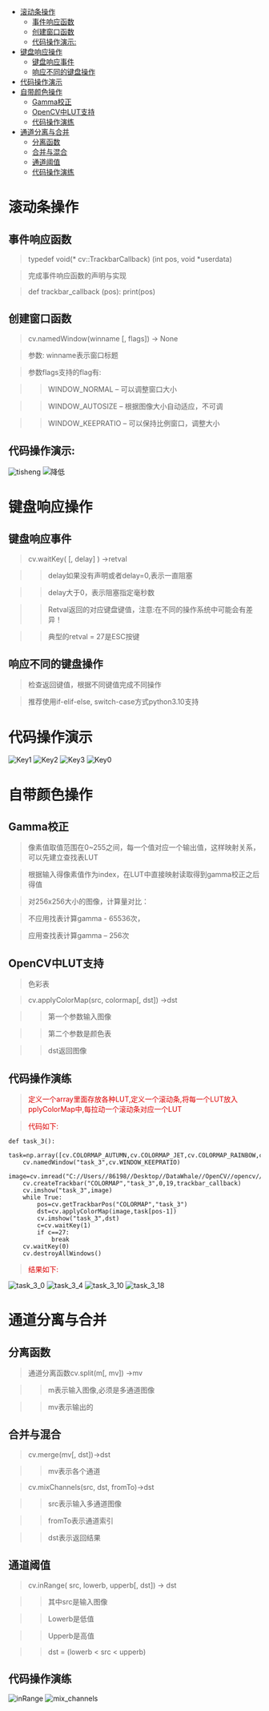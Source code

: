 - [滚动条操作](#滚动条操作)
  - [事件响应函数](#事件响应函数)
  - [创建窗口函数](#创建窗口函数)
  - [代码操作演示:](#代码操作演示)
- [键盘响应操作](#键盘响应操作)
  - [键盘响应事件](#键盘响应事件)
  - [响应不同的键盘操作](#响应不同的键盘操作)
- [代码操作演示](#代码操作演示-1)
- [自带颜色操作](#自带颜色操作)
  - [Gamma校正](#gamma校正)
  - [OpenCV中LUT支持](#opencv中lut支持)
  - [代码操作演练](#代码操作演练)
- [通道分离与合并](#通道分离与合并)
  - [分离函数](#分离函数)
  - [合并与混合](#合并与混合)
  - [通道阈值](#通道阈值)
  - [代码操作演练](#代码操作演练-1)

# 滚动条操作

## 事件响应函数

>typedef void(* cv::TrackbarCallback) (int pos, void *userdata)

>完成事件响应函数的声明与实现

>def trackbar_callback (pos):
print(pos)

## 创建窗口函数

> cv.namedWindow(winname [, flags]) -> None

>参数: winname表示窗口标题

>参数flags支持的flag有:

>>WINDOW_NORMAL – 可以调整窗口大小

>>WINDOW_AUTOSIZE – 根据图像大小自动适应，不可调

>>WINDOW_KEEPRATIO – 可以保持比例窗口，调整大小

## 代码操作演示:

![tisheng](../../data/tisheng.png)
![降低](../../data/jiangdi.png)

# 键盘响应操作

## 键盘响应事件

>cv.waitKey( [, delay]	) ->retval

>>delay如果没有声明或者delay=0,表示一直阻塞

>>delay大于0，表示阻塞指定毫秒数

>>Retval返回的对应键盘键值，注意:在不同的操作系统中可能会有差异！

>>典型的retval = 27是ESC按键

## 响应不同的键盘操作

> 检查返回键值，根据不同键值完成不同操作

>推荐使用if-elif-else, switch-case方式python3.10支持

# 代码操作演示

![Key1](../../data/Key1.png)
![Key2](../../data/Key2.png)
![Key3](../../data/Key3.png)
![Key0](../../data/Key0.png)

# 自带颜色操作

## Gamma校正

>像素值取值范围在0~255之间，每一个值对应一个输出值，这样映射关系，可以先建立查找表LUT

>根据输入得像素值作为index，在LUT中直接映射读取得到gamma校正之后得值

>对256x256大小的图像，计算量对比：

>不应用找表计算gamma - 65536次，

>应用查找表计算gamma – 256次

## OpenCV中LUT支持

>色彩表

>cv.applyColorMap(src, colormap[, dst]) ->dst

>>第一个参数输入图像

>>第二个参数是颜色表

>>dst返回图像

## 代码操作演练

> <font color="#dd0000">定义一个array里面存放各种LUT,定义一个滚动条,将每一个LUT放入pplyColorMap中,每拉动一个滚动条对应一个LUT</font>

><font color="#dd0000">代码如下:</font>

```
def task_3():
    task=np.array([cv.COLORMAP_AUTUMN,cv.COLORMAP_JET,cv.COLORMAP_RAINBOW,cv.COLORMAP_OCEAN,cv.COLORMAP_SUMMER,cv.COLORMAP_SPRING,cv.COLORMAP_COOL,cv.COLORMAP_HSV,cv.COLORMAP_PINK,cv.COLORMAP_HOT,cv.COLORMAP_PARULA,cv.COLORMAP_MAGMA,cv.COLORMAP_INFERNO,cv.COLORMAP_PLASMA,cv.COLORMAP_VIRIDIS,cv.COLORMAP_TWILIGHT,cv.COLORMAP_TWILIGHT_SHIFTED,cv.COLORMAP_TURBO,cv.COLORMAP_DEEPGREEN])
    cv.namedWindow("task_3",cv.WINDOW_KEEPRATIO)
    image=cv.imread("C://Users//86198//Desktop//DataWhale//OpenCV//opencv//butterfly.jpg")
    cv.createTrackbar("COLORMAP","task_3",0,19,trackbar_callback)
    cv.imshow("task_3",image)
    while True:
        pos=cv.getTrackbarPos("COLORMAP","task_3")
        dst=cv.applyColorMap(image,task[pos-1])
        cv.imshow("task_3",dst)
        c=cv.waitKey(1)
        if c==27:
            break
    cv.waitKey(0)
    cv.destroyAllWindows()
```

><font color="#dd0000">结果如下:</font>

![task_3_0](../data/../../data/task_3_0.png)
![task_3_4](../data/../../data/task_3_4.png)
![task_3_10](../data/../../data/task_3_10.png)
![task_3_18](../data/../../data/task_3_18.png)

# 通道分离与合并

## 分离函数

>通道分离函数cv.split(m[, mv]) ->mv

>>m表示输入图像,必须是多通道图像

>>mv表示输出的

## 合并与混合

>cv.merge(mv[, dst])->dst

>>mv表示各个通道

>cv.mixChannels(src, dst, fromTo)->dst

>>src表示输入多通道图像

>>fromTo表示通道索引

>>dst表示返回结果

## 通道阈值

>cv.inRange(	src, lowerb, upperb[, dst]) ->	dst

>>其中src是输入图像

>>Lowerb是低值

>>Upperb是高值

>>dst = (lowerb < src < upperb)

## 代码操作演练

![inRange](../../data/inRange.png)
![mix_channels](../../data/mix_channels.png)